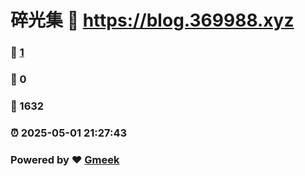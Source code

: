# 碎光集 :link: https://blog.369988.xyz 
### :page_facing_up: [1](https://blog.369988.xyz/tag.html) 
### :speech_balloon: 0 
### :hibiscus: 1632 
### :alarm_clock: 2025-05-01 21:27:43 
### Powered by :heart: [Gmeek](https://github.com/Meekdai/Gmeek)
